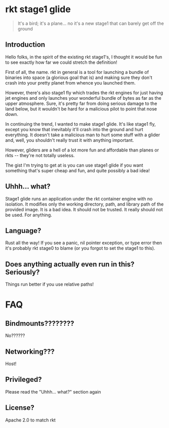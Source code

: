 # rkt stage1 glide

> It's a bird; it's a plane... no it's a new stage1 that can barely get off the ground

## Introduction

Hello folks, in the spirit of the existing rkt stage1's, I thought it would be
fun to see exactly how far we could stretch the definition!

First of all, the name. rkt in general is a tool for launching a bundle of binaries into space (a glorious goal that is) and making sure they don't crash into your pretty planet from whence you launched them.

However, there's also stage1 fly which trades the rkt engines for just having jet engines and only launches your wonderful bundle of bytes as far as the upper atmosphere. Sure, it's pretty far from doing serious damage to the land below, but it wouldn't be hard for a malicious pilot to point that nose down.

In continuing the trend, I wanted to make stage1 glide. It's like stage1 fly, except you know that inevitably it'll crash into the ground and hurt everything. It doesn't take a malicious man to hurt some stuff with a glider and, well, you shouldn't really trust it with anything important.

However, gliders are a hell of a lot more fun and affordable than planes or rkts -- they're not totally useless.

The gist I'm trying to get at is you can use stage1 glide if you want something that's super cheap and fun, and quite possibly a bad idea!

## Uhhh... what?

Stage1 glide runs an application under the rkt container engine with no isolation. It modifies only the working directory, path, and library path of the provided image. It is a bad idea. It should not be trusted. It really should not be used. For anything.

## Language?

Rust all the way! If you see a panic, nil pointer exception, or type error then it's probably rkt stage0 to blame (or you forgot to set the stage1 to this).

## Does anything actually even run in this? Seriously?

Things run better if you use relative paths!

# FAQ

## Bindmounts????????

No??????

## Networking???

Host!

## Privileged?

Please read the "Uhhh... what?" section again

## License?

Apache 2.0 to match rkt
